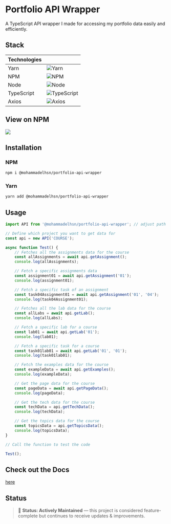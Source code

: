 # Portfolio API Wrapper

A TypeScript API wrapper I made for accessing my portfolio data easily and efficiently.

## Stack

| Technologies |                                                                 |
| ------------ | --------------------------------------------------------------- |
| Yarn         | ![Yarn](https://go-skill-icons.vercel.app/api/icons?i=yarn)     |
| NPM          | ![NPM](https://go-skill-icons.vercel.app/api/icons?i=npm)       |
| Node         | ![Node](https://go-skill-icons.vercel.app/api/icons?i=nodejs)   |
| TypeScript   | ![TypeScript](https://go-skill-icons.vercel.app/api/icons?i=ts) |
| Axios        | ![Axios](https://go-skill-icons.vercel.app/api/icons?i=axios)   |

## View on NPM

<a href="https://www.npmjs.com/package/@mohammadelhsn/portfolio-api-wrapper"><img src="https://go-skill-icons.vercel.app/api/icons?i=npm" /></a>

## Installation

### NPM

```bash
npm i @mohammadelhsn/portfolio-api-wrapper
```

### Yarn

```bash
yarn add @mohammadelhsn/portfolio-api-wrapper
```

## Usage

```ts
import API from '@mohammadelhsn/portfolio-api-wrapper'; // adjust path

// Define which project you want to get data for
const api = new API('COURSE');

async function Test() {
	// Fetches all the assignments data for the course
	const allAssignments = await api.getAssignment();
	console.log(allAssignments);

	// Fetch a specific assignments data
	const assignment01 = await api.getAssignment('01');
	console.log(assignment01);

	// Fetch a specific task of an assignment
	const task04Assignment01 = await api.getAssignment('01', '04');
	console.log(task04Assignment01);

	// Fetches all the lab data for the course
	const allLabs = await api.getLab();
	console.log(allLabs);

	// Fetch a specific lab for a course
	const lab01 = await api.getLab('01');
	console.log(lab01);

	// Fetch a specific task for a course
	const task01lab01 = await api.getLab('01', '01');
	console.log(task01lab01);

	// Fetch the examples data for the course
	const exampleData = await api.getExamples();
	console.log(exampleData);

	// Get the page data for the course
	const pageData = await api.getPageData();
	console.log(pageData);

	// Get the tech data for the course
	const techData = api.getTechData();
	console.log(techData);

	// Get the topics data for the course
	const topicsData = api.getTopicsData();
	console.log(topicsData);
}

// Call the function to test the code

Test();
```

## Check out the Docs

[here](https://mohammadelhsn.github.io/Portfolio-API-Wrapper)

## Status

> 🔧 **Status: Actively Maintained** — this project is considered feature-complete but continues to receive updates & improvements.

